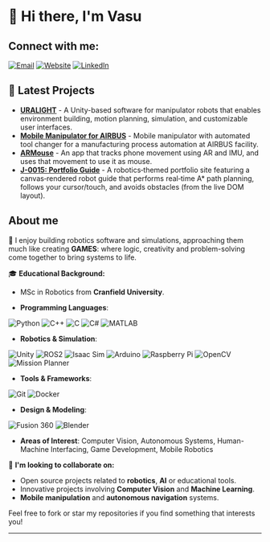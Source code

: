 # 👋 Hi there, I'm Vasu 

## Connect with me:

[![Email](https://img.shields.io/badge/Email-vasutariya2025%40gmail.com-red)](mailto:vasutariya2025@gmail.com)
[![Website](https://img.shields.io/badge/Website-vasu--sutariya.github.io-yellow)](https://vasu-sutariya.github.io/vatsal-sutariya/)
[![LinkedIn](https://img.shields.io/badge/LinkedIn-linkedin.com/in/vatsal--sutariya-blue)](https://linkedin.com/in/vatsal-sutariya)

## 📕 Latest Projects

- [**URALIGHT**](https://github.com/vasu-sutariya/Uralight) - A Unity-based software for manipulator robots that enables environment building, motion planning, simulation, and customizable user interfaces.
- [**Mobile Manipulator for AIRBUS**](https://github.com/vasu-sutariya/Mobile-manipulator-with-automated-tool-changer-for-a-manufacturing-process-automation) - Mobile manipulator with automated tool changer for a manufacturing process automation at AIRBUS facility.
- [**ARMouse**](https://github.com/vasu-sutariya/ARMouse) - An app that tracks phone movement using AR and IMU, and uses that movement to use it as mouse.
- [**J-0015: Portfolio Guide**](https://github.com/vasu-sutariya/vatsal-sutariya) - A robotics‑themed portfolio site featuring a canvas‑rendered robot guide that performs real‑time A* path planning, follows your cursor/touch, and avoids obstacles (from the live DOM layout).

## About me

🔭 I enjoy building robotics software and simulations, approaching them much like creating **GAMES**: where logic, creativity and problem-solving come together to bring systems to life.

🎓 **Educational Background:**

- MSc in Robotics from **Cranfield University**.


- **Programming Languages**: 

![Python](https://img.shields.io/badge/-Python-black?style=flat-square&logo=python)
![C++](https://img.shields.io/badge/-C++-black?style=flat-square&logo=c%2B%2B)
![C](https://img.shields.io/badge/-C-black?style=flat-square&logo=c)
![C#](https://img.shields.io/badge/-C%23-black?style=flat-square&logo=c-sharp)
![MATLAB](https://img.shields.io/badge/-MATLAB-black?style=flat-square&logo=mathworks)


- **Robotics & Simulation**:
  
![Unity](https://img.shields.io/badge/-Unity-black?style=flat-square&logo=unity)
![ROS2](https://img.shields.io/badge/-ROS2-black?style=flat-square&logo=ros)
![Isaac Sim](https://img.shields.io/badge/-Isaac%20Sim-black?style=flat-square&logo=nvidia)
![Arduino](https://img.shields.io/badge/-Arduino-black?style=flat-square&logo=arduino)
![Raspberry Pi](https://img.shields.io/badge/-Raspberry%20Pi-black?style=flat-square&logo=raspberry-pi)
![OpenCV](https://img.shields.io/badge/-OpenCV-black?style=flat-square&logo=opencv)
![Mission Planner](https://img.shields.io/badge/-Mission%20Planner-black?style=flat-square&logo=ardupilot)


- **Tools & Frameworks**: 

![Git](https://img.shields.io/badge/-Git-black?style=flat-square&logo=git)
![Docker](https://img.shields.io/badge/-Docker-black?style=flat-square&logo=docker)



- **Design & Modeling**:
  
![Fusion 360](https://img.shields.io/badge/-Fusion%20360-black?style=flat-square&logo=autodesk)
![Blender](https://img.shields.io/badge/-Blender-black?style=flat-square&logo=blender)


- **Areas of Interest**: 
Computer Vision, Autonomous Systems, Human-Machine Interfacing, Game Development, Mobile Robotics

👯 **I'm looking to collaborate on:**

- Open source projects related to **robotics**, **AI** or educational tools.
- Innovative projects involving **Computer Vision** and **Machine Learning**.
- **Mobile manipulation** and **autonomous navigation** systems.

Feel free to fork or star my repositories if you find something that interests you!





---

<!---
vasu-sutariya/readme is a ✨ special ✨ repository because its `README.md` (this file) appears on your GitHub profile.
You can click the Preview link to take a look at your changes.
--->
